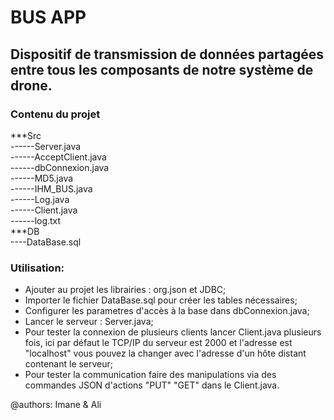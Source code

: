 # BUS APP
## Dispositif de transmission de données partagées entre tous les composants de notre système de drone.

### Contenu du projet
***Src <br>
------Server.java <br>
------AcceptClient.java <br>
------dbConnexion.java <br>
------MD5.java <br>
------IHM_BUS.java <br>
------Log.java <br>
------Client.java <br>
------log.txt <br>
***DB <br>
----DataBase.sql <br>
        
### Utilisation:

- Ajouter au projet les librairies : org.json et JDBC;
- Importer le fichier DataBase.sql pour créer les tables nécessaires;
- Configurer les parametres d'accès à la base dans dbConnexion.java;
- Lancer le serveur : Server.java;
- Pour tester la connexion de plusieurs clients lancer Client.java plusieurs fois, ici par défaut le TCP/IP du serveur est 2000 et l'adresse est "localhost" vous pouvez la changer avec l'adresse d'un hôte distant contenant le serveur;
- Pour tester la communication faire des manipulations via des commandes JSON d'actions "PUT" "GET" dans le Client.java.

@authors: Imane & Ali


